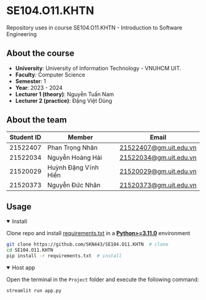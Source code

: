 # SE104.O11.KHTN
Repository uses in course SE104.O11.KHTN - Introduction to Software Engineering 
## About the course
- **University**: University of Information Technology - VNUHCM UIT.
- **Faculty**: Computer Science
- **Semester**: 1
- **Year**: 2023 - 2024
- **Lecturer 1 (theory)**: Nguyễn Tuấn Nam
- **Lecturer 2 (practice)**: Đặng Việt Dũng
## About the team
|**Student ID**| **Member**|**Email**|
|-----------|-----------|-----------|
|21522407|Phan Trọng Nhân|21522407@gm.uit.edu.vn|
|21522034|Nguyễn Hoàng Hải|21522034@gm.uit.edu.vn|
|21520029|Huỳnh Đặng Vĩnh Hiền|21520029@gm.uit.edu.vn|
|21520373|Nguyễn Đức Nhân|21520373@gm.uit.edu.vn|

## Usage

<details open>
<summary>Install</summary>

Clone repo and install [requirements.txt](https://github.com/SKN443/SE104.O11.KHTN/blob/master/requirements.txt) in a
[**Python>=3.11.0**](https://www.python.org/) environment

```bash
git clone https://github.com/SKN443/SE104.O11.KHTN  # clone
cd SE104.O11.KHTN
pip install -r requirements.txt  # install
```

</details>

<details open>
<summary>Host app</summary>

Open the terminal in the ``Project`` folder and execute the following command:

```python
streamlit run app.py
```

</details>

 
